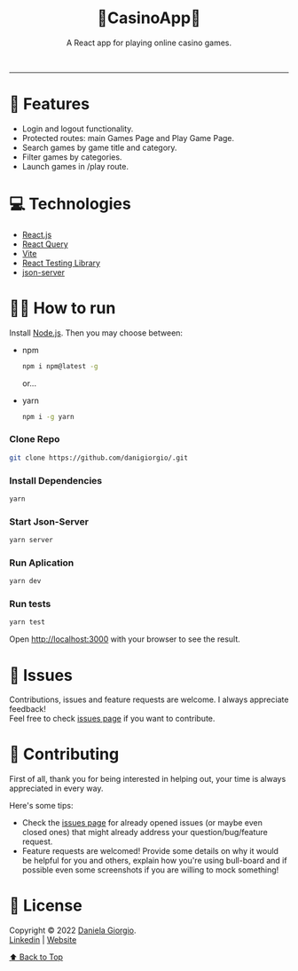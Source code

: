 <h1 align="center">🎲CasinoApp🎲</h1>

 <p align="center">A React app for playing online casino games.</p>

<br />

---

# :rocket: Features

- Login and logout functionality.
- Protected routes: main Games Page and Play Game Page.
- Search games by game title and category.
- Filter games by categories.
- Launch games in /play route.

# :computer: Technologies

- [React.js](https://reactjs.org)
- [React Query](https://react-query.tanstack.com)
- [Vite](https://vitejs.dev)
- [React Testing Library](https://testing-library.com)
- [json-server](https://github.com/typicode/json-server)

# :construction_worker_woman: How to run

Install [Node.js](https://nodejs.org/en/download/). Then you may choose between:

- npm

  ```sh
  npm i npm@latest -g
  ```

  or...

- yarn
  ```sh
  npm i -g yarn
  ```

### Clone Repo

```bash
git clone https://github.com/danigiorgio/.git
```

### Install Dependencies

```bash
yarn
```

### Start Json-Server

```bash
yarn server
```

### Run Aplication

```bash
yarn dev
```

### Run tests

```bash
yarn test
```

Open [http://localhost:3000](http://localhost:3000) with your browser to see the result.

# :bug: Issues

Contributions, issues and feature requests are welcome. I always appreciate feedback! <br />
Feel free to check [issues page](https://github.com/danigiorgio/./issues) if you want to contribute.<br />

# :handshake: Contributing

First of all, thank you for being interested in helping out, your time is always appreciated in every way.

Here's some tips:

- Check the [issues page](https://github.com/danigiorgio/./issues) for already opened issues (or maybe even closed ones) that might already address your question/bug/feature request.
- Feature requests are welcomed! Provide some details on why it would be helpful for you and others, explain how you're using bull-board and if possible even some screenshots if you are willing to mock something!

# :closed_book: License

Copyright © 2022 [Daniela Giorgio](https://github.com/danigiorgio).<br />
[Linkedin](https://linkedin.com/in/danielagiorgio) |
[Website](https://danielagiorgio.com)

[⬆ Back to Top](#pushpin-table-of-contents)

